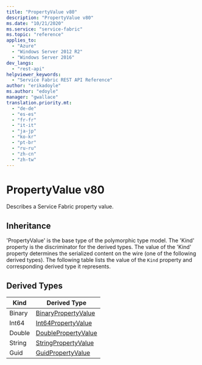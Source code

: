 ```yaml
---
title: "PropertyValue v80"
description: "PropertyValue v80"
ms.date: "10/21/2020"
ms.service: "service-fabric"
ms.topic: "reference"
applies_to: 
  - "Azure"
  - "Windows Server 2012 R2"
  - "Windows Server 2016"
dev_langs: 
  - "rest-api"
helpviewer_keywords: 
  - "Service Fabric REST API Reference"
author: "erikadoyle"
ms.author: "edoyle"
manager: "gwallace"
translation.priority.mt: 
  - "de-de"
  - "es-es"
  - "fr-fr"
  - "it-it"
  - "ja-jp"
  - "ko-kr"
  - "pt-br"
  - "ru-ru"
  - "zh-cn"
  - "zh-tw"
---
```

# PropertyValue v80

Describes a Service Fabric property value.
## Inheritance

'PropertyValue' is the base type of the polymorphic type model. The 'Kind' property is the discriminator for the derived types. 
The value of the 'Kind' property determines the serialized content on the wire (one of the following derived types). 
The following table lists the value of the `Kind` property and corresponding derived type it represents.
## Derived Types

| Kind | Derived Type |
| --- | --- | 
| Binary | [BinaryPropertyValue](sfclient-v80-model-binarypropertyvalue.md) |
| Int64 | [Int64PropertyValue](sfclient-v80-model-int64propertyvalue.md) |
| Double | [DoublePropertyValue](sfclient-v80-model-doublepropertyvalue.md) |
| String | [StringPropertyValue](sfclient-v80-model-stringpropertyvalue.md) |
| Guid | [GuidPropertyValue](sfclient-v80-model-guidpropertyvalue.md) |


